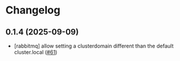 # Changelog

## 0.1.4 (2025-09-09)

* [rabbitmq]  allow setting a clusterdomain different than the default cluster.local ([#61](https://github.com/CloudPirates-io/helm-charts/pull/61))
